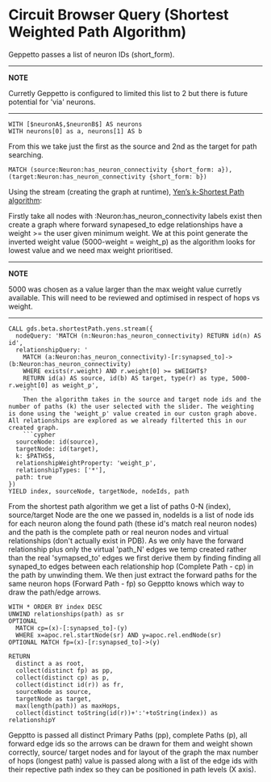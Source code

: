 # Circuit Browser Query (Shortest Weighted Path Algorithm)

Geppetto passes a list of neuron IDs (short_form). 

---
**NOTE**

Curretly Geppetto is configured to limited this list to 2 but there is future potential for 'via' neurons. 

---

```cypher
WITH [$neuronA$,$neuronB$] AS neurons
WITH neurons[0] as a, neurons[1] AS b
```
From this we take just the first as the source and 2nd as the target for path searching.
```cypher
MATCH (source:Neuron:has_neuron_connectivity {short_form: a}), (target:Neuron:has_neuron_connectivity {short_form: b})
```
Using the stream (creating the graph at runtime), [Yen’s k-Shortest Path algorithm](https://neo4j.com/docs/graph-data-science/current/algorithms/yens/): 

Firstly take all nodes with :Neuron:has_neuron_connectivity labels exist then create a graph where forward synapesed_to edge relationships have a weight >= the user given minimum weight. We at this point generate the inverted weight value (5000-weight = weight_p) as the algorithm looks for lowest value and we need max weight prioritised. 

---
**NOTE**

5000 was chosen as a value larger than the max weight value curretly available. This will need to be reviewed and optimised in respect of hops vs weight. 

---

```cypher
CALL gds.beta.shortestPath.yens.stream({
  nodeQuery: 'MATCH (n:Neuron:has_neuron_connectivity) RETURN id(n) AS id', 
  relationshipQuery: '
    MATCH (a:Neuron:has_neuron_connectivity)-[r:synapsed_to]->(b:Neuron:has_neuron_connectivity) 
    WHERE exists(r.weight) AND r.weight[0] >= $WEIGHT$? 
    RETURN id(a) AS source, id(b) AS target, type(r) as type, 5000-r.weight[0] as weight_p',
    ```
    Then the algorithm takes in the source and target node ids and the number of paths (k) the user selected with the slider. The weighting is done using the 'weight_p' value created in our custon graph above. All relationships are explored as we already filterted this in our created graph.  
    ```cypher
  sourceNode: id(source),
  targetNode: id(target),
  k: $PATHS$,
  relationshipWeightProperty: 'weight_p',
  relationshipTypes: ['*'],
  path: true
})
YIELD index, sourceNode, targetNode, nodeIds, path
```
From the shortest path algorithm we get a list of paths 0-N (index), source/target Node are the one we passed in, nodeIds is a list of node ids for each neuron along the found path (these id's match real neuron nodes) and the path is the complete path or real neuron nodes and virtual relationships (don't actually exist in PDB).
As we only have the forward relationship plus only the virtual 'path_N' edges we temp created rather than the real 'symapsed_to' edges we first derive them by finding finding all synaped_to edges between each relationship hop (Complete Path - cp) in the path by unwinding them. We then just extract the forward paths for the same neuron hops (Forward Path - fp) so Gepptto knows which way to draw the path/edge arrows.
```cypher
WITH * ORDER BY index DESC
UNWIND relationships(path) as sr
OPTIONAL 
  MATCH cp=(x)-[:synapsed_to]-(y) 
  WHERE x=apoc.rel.startNode(sr) AND y=apoc.rel.endNode(sr) 
OPTIONAL MATCH fp=(x)-[r:synapsed_to]->(y)
```
```cypher
RETURN 
  distinct a as root, 
  collect(distinct fp) as pp, 
  collect(distinct cp) as p, 
  collect(distinct id(r)) as fr, 
  sourceNode as source, 
  targetNode as target, 
  max(length(path)) as maxHops, 
  collect(distinct toString(id(r))+':'+toString(index)) as relationshipY 
  ```
Gepptto is passed all distinct Primary Paths (pp), complete Paths (p), all forward edge ids so the arrows can be drawn for them and weight shown correctly, source/ target nodes and for layout of the graph the max number of hops (longest path) value is passed along with a list of the edge ids with their repective path index so they can be positioned in path levels (X axis).
